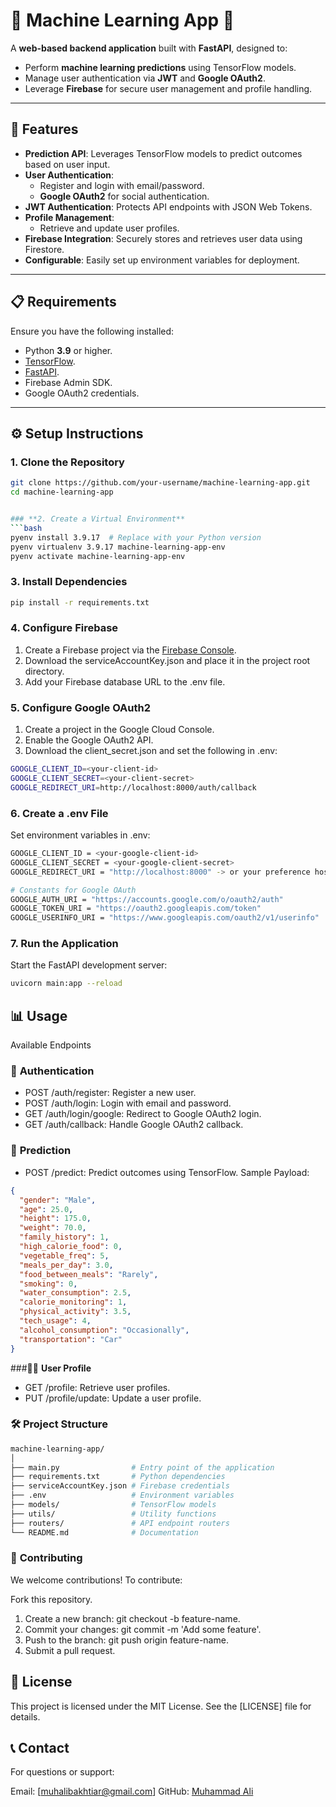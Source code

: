 # 🌟 **Machine Learning App** 🌟

A **web-based backend application** built with **FastAPI**, designed to:
- Perform **machine learning predictions** using TensorFlow models.
- Manage user authentication via **JWT** and **Google OAuth2**.
- Leverage **Firebase** for secure user management and profile handling.

---

## 🚀 **Features**
- **Prediction API**: Leverages TensorFlow models to predict outcomes based on user input.
- **User Authentication**:
  - Register and login with email/password.
  - **Google OAuth2** for social authentication.
- **JWT Authentication**: Protects API endpoints with JSON Web Tokens.
- **Profile Management**:
  - Retrieve and update user profiles.
- **Firebase Integration**: Securely stores and retrieves user data using Firestore.
- **Configurable**: Easily set up environment variables for deployment.

---

## 📋 **Requirements**

Ensure you have the following installed:
- Python **3.9** or higher.
- [TensorFlow](https://www.tensorflow.org/).
- [FastAPI](https://fastapi.tiangolo.com/).
- Firebase Admin SDK.
- Google OAuth2 credentials.

---

## ⚙️ **Setup Instructions**

### **1. Clone the Repository**
```bash
git clone https://github.com/your-username/machine-learning-app.git
cd machine-learning-app


### **2. Create a Virtual Environment**
```bash
pyenv install 3.9.17  # Replace with your Python version
pyenv virtualenv 3.9.17 machine-learning-app-env
pyenv activate machine-learning-app-env
```

### **3. Install Dependencies**
```bash
pip install -r requirements.txt
```
### **4. Configure Firebase**
1. Create a Firebase project via the [Firebase Console](https://console.firebase.google.com/u/0/).
2. Download the serviceAccountKey.json and place it in the project root directory.
3. Add your Firebase database URL to the .env file.

### **5. Configure Google OAuth2**
1. Create a project in the Google Cloud Console.
2. Enable the Google OAuth2 API.
3. Download the client_secret.json and set the following in .env:
```bash
GOOGLE_CLIENT_ID=<your-client-id>
GOOGLE_CLIENT_SECRET=<your-client-secret>
GOOGLE_REDIRECT_URI=http://localhost:8000/auth/callback
```

### **6. Create a .env File**
Set environment variables in .env:
```bash
GOOGLE_CLIENT_ID = <your-google-client-id>
GOOGLE_CLIENT_SECRET = <your-google-client-secret>
GOOGLE_REDIRECT_URI = "http://localhost:8000" -> or your preference host another app

# Constants for Google OAuth
GOOGLE_AUTH_URI = "https://accounts.google.com/o/oauth2/auth"
GOOGLE_TOKEN_URI = "https://oauth2.googleapis.com/token"
GOOGLE_USERINFO_URI = "https://www.googleapis.com/oauth2/v1/userinfo"

```

### **7. Run the Application**
Start the FastAPI development server:
```bash
uvicorn main:app --reload
```

## 📊 **Usage**
Available Endpoints
### 🔐 **Authentication**
- POST /auth/register: Register a new user.
- POST /auth/login: Login with email and password.
- GET /auth/login/google: Redirect to Google OAuth2 login.
- GET /auth/callback: Handle Google OAuth2 callback.
### 🤖 **Prediction**
- POST /predict: Predict outcomes using TensorFlow.
Sample Payload:
```json
{
  "gender": "Male",
  "age": 25.0,
  "height": 175.0,
  "weight": 70.0,
  "family_history": 1,
  "high_calorie_food": 0,
  "vegetable_freq": 5,
  "meals_per_day": 3.0,
  "food_between_meals": "Rarely",
  "smoking": 0,
  "water_consumption": 2.5,
  "calorie_monitoring": 1,
  "physical_activity": 3.5,
  "tech_usage": 4,
  "alcohol_consumption": "Occasionally",
  "transportation": "Car"
}
```

###🧑‍💼 **User Profile**
- GET /profile: Retrieve user profiles.
- PUT /profile/update: Update a user profile.

### 🛠️ **Project Structure**
```bash
machine-learning-app/
│
├── main.py                # Entry point of the application
├── requirements.txt       # Python dependencies
├── serviceAccountKey.json # Firebase credentials
├── .env                   # Environment variables
├── models/                # TensorFlow models
├── utils/                 # Utility functions
├── routers/               # API endpoint routers
└── README.md              # Documentation
```

### 🤝 **Contributing**
We welcome contributions! To contribute:

Fork this repository.
1. Create a new branch: git checkout -b feature-name.
2. Commit your changes: git commit -m 'Add some feature'.
3. Push to the branch: git push origin feature-name.
4. Submit a pull request.
## 🧾 **License**
This project is licensed under the MIT License. See the [LICENSE] file for details.

## 📞 **Contact**
For questions or support:

Email: [muhalibakhtiar@gmail.com]
GitHub: [Muhammad Ali](https://github.com/muhammadali07)





